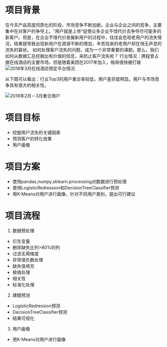 # 项目背景
在今天产品高度同质化的阶段，市场竞争不断加剧，企业与企业之间的竞争，主要集中在对客户的争夺上。“用户就是上帝”促使众多企业不惜代价去争夺尽可能多的新客户。但是，在企业不惜代价发展新用户的过程中，往往会忽视老用户的流失情况，结果就导致出现新用户在源源不断的增加，辛苦找来的老用户却在悄无声息的流失的窘状。
如何处理客户流失的问题，成为一个非常重要的课题。那么，我们如何从数据汇总挖掘出有价值的信息，来防止客户流失呢？
行业情况：携程曾占据在线酒店的主要市场，但是随着美团在2017年加入，格局很快被打破
![2018年3月在线酒店预定平台情况](https://upload-images.jianshu.io/upload_images/12564647-8b17cfbc23efc896.png?imageMogr2/auto-orient/strip%7CimageView2/2/w/1000/format/webp)

从下图可以看出：行业Top3的用户重合率较低，用户差异度明显。用户与市场竞争具有很大的相关性。

![2018年2月－3月重合用户](https://upload-images.jianshu.io/upload_images/12564647-754111beffa7e2be.png?imageMogr2/auto-orient/strip%7CimageView2/2/w/1000/format/webp)

# 项目目标
+ 挖掘用户流失的关键因素
+ 预测客户的转化效果
+ 用户画像
# 项目方案
+ 使用pandas,numpy,sklearn.processing对数据进行预处理
+ 使用LogisticRedression和DecisionTreeClassifier预测
+ 用K-Means对用户进行画像，针对不同用户类别，提出可行建议
# 项目流程
1. 数据预处理
  + 衍生变量
  + 删除缺失比列>80%的列
  + 过滤无用维度
  + 异常值负数处理
  + 缺失值填充
  + 极值处理
  + 相关性
  + 标准化处理
2. 建模预测
  + LogisticRedression预测
  + DecisionTreeClassifier预测
  + 结果可视化
3. 用户画像
  + 用K-Means对用户进行画像
